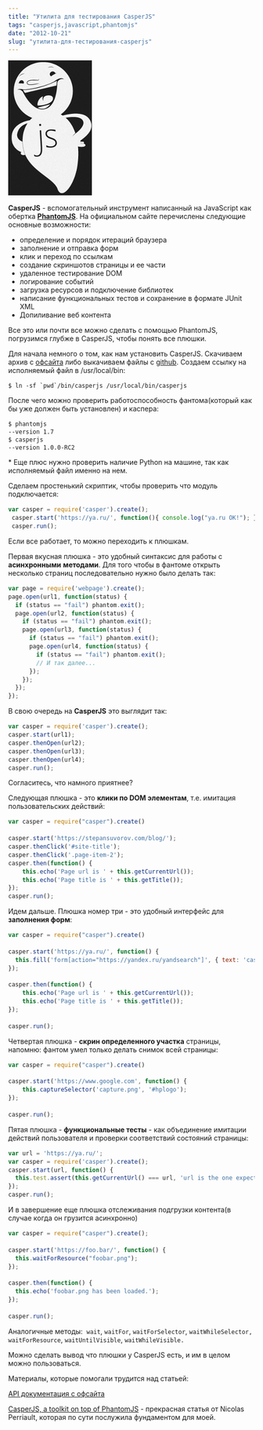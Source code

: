 ```yaml
---
title: "Утилита для тестирования CasperJS"
tags: "casperjs,javascript,phantomjs"
date: "2012-10-21"
slug: "утилита-для-тестирования-casperjs"
---
```


![](images/casperJS_logo.png "casperJS_logo")

**CasperJS** - вспомогательный инструмент написанный на JavaScript как обертка [**PhantomJS**](https://phantomjs.org/). На официальном сайте перечислены следующие основные возможности:

- определение и порядок итераций браузера
- заполнение и отправка форм
- клик и переход по ссылкам
- создание скриншотов страницы и ее части
- удаленное тестирование DOM
- логирование событий
- загрузка ресурсов и подключение библиотек
- написание функциональных тестов и сохранение в формате JUnit XML
- Допиливание веб контента

Все это или почти все можно сделать с помощью PhantomJS, погрузимся глубже в CasperJS, чтобы понять все плюшки.

Для начала немного о том, как нам установить CasperJS. Скачиваем архив с [офсайта](https://casperjs.org) либо выкачиваем файлы с [github](https://github.com/n1k0/casperjs). Создаем ссылку на исполняемый файл в /usr/local/bin:

```
$ ln -sf `pwd`/bin/casperjs /usr/local/bin/casperjs
```

После чего можно проверить работоспособность фантома(который как бы уже должен быть установлен) и каспера:

```
$ phantomjs
--version 1.7
$ casperjs
--version 1.0.0-RC2
```

\* Еще плюс нужно проверить наличие Python на машине, так как исполняемый файл именно на нем.

Сделаем простенький скриптик, чтобы проверить что модуль подключается:

```javascript
var casper = require('casper').create();
 casper.start('https://ya.ru/', function(){ console.log("ya.ru OK!"); });
 casper.run();
``` 

Если все работает, то можно переходить к плюшкам.

Первая вкусная плюшка - это удобный синтаксис для работы с **асинхронными** **методами**. Для того чтобы в фантоме открыть несколько страниц последовательно нужно было делать так:

```javascript
var page = require('webpage').create();
page.open(url1, function(status) {
  if (status == "fail") phantom.exit();
  page.open(url2, function(status) {
    if (status == "fail") phantom.exit();
    page.open(url3, function(status) {
      if (status == "fail") phantom.exit();
      page.open(url4, function(status) {
        if (status == "fail") phantom.exit();
        // И так далее...
      });
    });
  });
});
```

В свою очередь на **CasperJS** это выглядит так:

```javascript
var casper = require('casper').create();
casper.start(url1);
casper.thenOpen(url2);
casper.thenOpen(url3);
casper.thenOpen(url4);
casper.run();
```

Согласитесь, что намного приятнее?

Следующая плюшка - это **клики по DOM элементам**, т.е. имитация пользовательских действий:

```javascript
var casper = require("casper").create()

casper.start('https://stepansuvorov.com/blog/');
casper.thenClick('#site-title');
casper.thenClick('.page-item-2');
casper.then(function() {
    this.echo('Page url is ' + this.getCurrentUrl());
    this.echo('Page title is ' + this.getTitle());
});
casper.run();
```

Идем дальше. Плюшка номер три - это удобный интерфейс для **заполнения форм**:

```javascript
var casper = require("casper").create()

casper.start('https://ya.ru/', function() {
  this.fill('form[action="https://yandex.ru/yandsearch"]', { text: 'casperjs' }, true);
});

casper.then(function() {
    this.echo('Page url is ' + this.getCurrentUrl());
    this.echo('Page title is ' + this.getTitle());
});

casper.run();
```

Четвертая плюшка - **скрин определенного участка** страницы, напомню: фантом умел только делать снимок всей страницы:

```javascript
var casper = require("casper").create()

casper.start('https://www.google.com', function() {
    this.captureSelector('capture.png', '#hplogo');
});

casper.run();
```

Пятая плюшка - **функциональные тесты** - как объединение имитации действий пользователя и проверки соответствий состояний страницы:

```javascript
var url = 'https://ya.ru/';
var casper = require('casper').create();
casper.start(url, function() {
  this.test.assert(this.getCurrentUrl() === url, 'url is the one expected');
});
casper.run();
```

И в завершение еще плюшка отслеживания подгрузки контента(в случае когда он грузится асинхронно)

```javascript
var casper = require("casper").create();

casper.start('https://foo.bar/', function() {
  this.waitForResource("foobar.png");
}); 

casper.then(function() {
  this.echo('foobar.png has been loaded.');
}); 

casper.run();
```

Аналогичные методы:  `wait`, `waitFor`, `waitForSelector`, `waitWhileSelector,` `waitForResource`, `waitUntilVisible`, `waitWhileVisible.`

Можно сделать вывод что плюшки у CasperJS есть, и им в целом можно пользоваться.

Материалы, которые помогали трудится над статьей:

[API документация с офсайта](https://casperjs.org/api.html)

[CasperJS, a toolkit on top of PhantomJS](https://nicolas.perriault.net/code/2012/introducing-casperjs-toolkit-phantomjs/) - прекрасная статья от Nicolas Perriault, которая по сути послужила фундаментом для моей.
